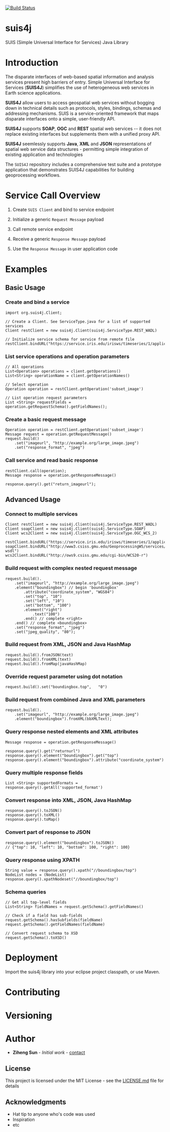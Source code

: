 [![Build Status](https://travis-ci.org/juozasg/suis4j.svg?branch=refactoring)](https://travis-ci.org/juozasg/suis4j)

# suis4j

SUIS (Simple Universal Interface for Services) Java Library

# Introduction

The disparate interfaces of web-based spatial information and analysis services present high barriers of entry. Simple Universal Interface for Services (__SUIS4J__) simplifies the use of heterogeneous web services in Earth science applications.

__SUIS4J__ allow users to access geospatial web services without bogging down in technical details such as protocols, styles, bindings, schemas and addressing mechanisms. SUIS is a service-oriented framework that maps disparate interfaces onto a simple, user-friendly API.

__SUIS4J__ supports __SOAP__, __OGC__ and __REST__ spatial web services -- it does not replace existing interfaces but supplements them with a unified proxy API.

__SUIS4J__ seemlessly supports __Java__, __XML__ and __JSON__ representations of spatial web service data structures - permitting simple integration of existing application and technologies

The `SUIS4J` repository includes a comprehensive test suite and a prototype application that demonstrates SUIS4J capabilities for building geoprocessing workflows.



# Service Call Overview

1) Create `SUIS Client` and bind to service endpoint

2) Initialize a generic `Request Message` payload

3) Call remote service endpoint

4) Receive a generic `Response Message` payload

6) Use the `Response Message` in user application code


# Examples

## Basic Usage

### Create and bind a service

```
import org.suis4j.Client;

// Create a Client. See ServiceType.java for a list of supported services
Client restClient = new suis4j.Client(suis4j.ServiceType.REST_WADL)

// Initialize service schema for service from remote file
restClient.bindURL("https://service.iris.edu/irisws/timeseries/1/application.wadl")

```

### List service operations and operation parameters

```
// All operations
List<Operation> operations = client.getOperations()
List<String> operationName = client.getOperationNames()

// Select operation
Operation operation = restClient.getOperation('subset_image')

// List operation request parameters
List <String> requestFields = operation.getRequestSchema().getFieldNames();

```


### Create a basic request message

```
Operation operation = restClient.getOperation('subset_image')
Message request = operation.getRequestMessage()
request.build()
	.set("imageurl", "http://example.org/large_image.jpeg")
	.set("response_format", "jpeg")

```

### Call service and read basic response
```
restClient.call(operation);
Message response = operation.getResponseMessage()

response.query().get("return_imageurl");
```

## Advanced Usage

### Connect to multiple services
```
Client restClient = new suis4j.Client(suis4j.ServiceType.REST_WADL)
Client soapClient = new suis4j.Client(suis4j.ServiceType.SOAP)
Client wcs2Client = new suis4j.Client(suis4j.ServiceType.OGC_WCS_2)

restClient.bindURL("https://service.iris.edu/irisws/timeseries/1/application.wadl")
soapClient.bindURL("http://www3.csiss.gmu.edu/GeoprocessingWS/services/Vector_Buffer_OGR?wsdl")
wcs2Client.bindURL("http://ows9.csiss.gmu.edu/cgi-bin/WCS20-r")
```

### Build request with complex nested request message
```
request.build().
	.set("imageurl", "http://example.org/large_image.jpeg")
	.element("boundingbox") // begin 'boundingbox'
		.attribute("coordinate_system", "WGS84")
		.set("top", "10")
		.set("left", "10")
		.set("bottom", "100")
		.element("right")
			.text("100")
		.end() // complete <right>
	.end() // complete <boundingbox>
	.set("response_format", "jpeg")
	.set("jpeg_quality", "80");
```

### Build request from XML, JSON and Java HashMap 

```
request.build().fromJSON(text)
request.build().fromXML(text)
request.build().fromMap(javaHashMap)
```


### Override request parameter using dot notation
```
request.build().set("boundingbox.top", 	 "0")
```


### Build request from combined Java and XML parameters
```
request.build().
	.set("imageurl", "http://example.org/large_image.jpeg")
	.element("boundingbox").fromXML(bbXMLText);
```

### Query response nested elements and XML attributes
```
Message response = operation.getResponseMessage()

response.query().get("returnurl")
response.query().element("boundingbox").get("top")
response.query().element("boundingbox").attribute("coordinate_system")
```


### Query multiple response fields 
```
List <String> supportedFormats = response.query().getAll('supported_format')
```

### Convert response into XML, JSON, Java HashMap
```
response.query().toJSON()
response.query().toXML()
response.query().toMap()
```


### Convert part of response to JSON
```
response.query().element("boundingbox").toJSON()
// {"top": 10, "left": 10, "bottom": 100, "right": 100}
```


### Query response using XPATH
```
String value = response.query().xpath("//boundingbox/top")
NodeList nodes = (NodeList) response.query().xpathNodeset("//boundingbox/top")
```

### Schema queries
```
// Get all top-level fields
List<String> fieldNames = request.getSchema().getFieldNames()

// Check if a field has sub-fields
request.getSchema().hasSubfields(fieldName)
request.getSchema().getFieldNames(fieldName)

// Convert request schema to XSD
request.getSchema().toXSD()
```


# Deployment

Import the suis4j library into your eclipse project classpath, or use Maven.

# Contributing


# Versioning


# Author

* **Ziheng Sun** - *Initial work* - [contact](https://zihengsun.com)

## License

This project is licensed under the MIT License - see the [LICENSE.md](LICENSE.md) file for details

## Acknowledgments

* Hat tip to anyone who's code was used
* Inspiration
* etc
